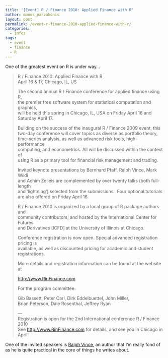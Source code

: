 ```yaml
---
title: '[Event] R / Finance 2010: Applied Finance with R'
author: manos_parzakonis
layout: post
permalink: /event-r-finance-2010-applied-finance-with-r/
categories:
  - infos
tags:
  - event
  - finance
  - R
---
```

One of the greatest event on R is under way&#8230;

> R / Finance 2010: Applied Finance with R  
> April 16 & 17, Chicago, IL, US
> 
> The second annual R / Finance conference for applied finance using R,  
> the premier free software system for statistical computation and graphics,  
> will be held this spring in Chicago, IL, USA on Friday April 16 and  
> Saturday April 17.
> 
> Building on the success of the inaugural R / Finance 2009 event, this  
> two-day conference will cover topics as diverse as portfolio theory,  
> time-series analysis, as well as advanced risk tools, high-performance  
> computing, and econometrics. All will be discussed within the context of  
> using R as a primary tool for financial risk management and trading.<!--more-->
> 
> Invited keynote presentations by Bernhard Pfaff, Ralph Vince, Mark Wildi  
> and Achim Zeileis are complemented by over twenty talks (both full-length  
> and &#8216;lightning&#8217;) selected from the submissions.  Four optional tutorials  
> are also offered on Friday April 16.
> 
> R / Finance 2010 is organized by a local group of R package authors and  
> community contributors, and hosted by the International Center for Futures  
> and Derivatives [ICFD] at the University of Illinois at Chicago.
> 
> Conference registration is now open. Special advanced registration pricing is  
> available, as well as discounted pricing for academic and student  
> registrations.
> 
> More details and registration information can be found at the website at
> 
> <a href="http://www.rinfinance.com/" target="_blank">http://www.RinFinance.com</a>
> 
> For the program committee:
> 
> Gib Bassett, Peter Carl, Dirk Eddelbuettel, John Miller,  
> Brian Peterson, Dale Rosenthal, Jeffrey Ryan
> 
> &#8212;  
> Registration is open for the 2nd International conference R / Finance 2010  
> See <a href="http://www.rinfinance.com/" target="_blank">http://www.RinFinance.com</a> for details, and see you in Chicago in April!

One of the invited speakers is [Ralph Vince][1], an author that I&#8217;m really fond of as he is quite practical in the core of things he writes about.

 [1]: http://parametricplanet.com/rvince/